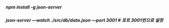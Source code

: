 
##### npm install -g json-server <br/>
##### json-server —watch ./src/db/data.json —port 3001 # 포트 3001번으로 설정
